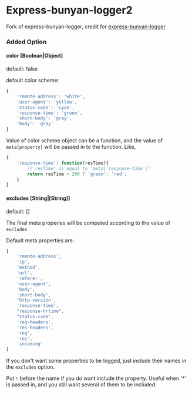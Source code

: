 # Express-bunyan-logger2
Fork of express-bunyan-logger, credit for [express-bunyan-logger](https://github.com/villadora/express-bunyan-logger)

### Added Option
#### color [Boolean|Object]

default: false

default color scheme: 
```js
{
    'remote-address': 'white',
    'user-agent': 'yellow',
    'status-code': 'cyan',
    'response-time': 'green',
    'short-body': 'gray',
    'body': 'gray'
}
```
Value of color scheme object can be a function, and the value of `meta[property]` will be passed in to the function. Like,
```js
{
    'response-time': function(resTime){
        //'resTime' is equal to 'meta['response-time']'
        return resTime < 200 ? 'green': 'red';
    }
}
```

#### excludes [String|[String]]

default: []

The final meta properies will be computed according to the value of `excludes`.

Default meta properties are:
```js
[
    'remote-address',
    'ip',
    'method',
    'url',
    'referer',
    'user-agent',
    'body',
    'short-body',
    'http-version',
    'response-time',
    "response-hrtime",
    "status-code",
    'req-headers',
    'res-headers',
    'req',
    'res',
    'incoming'
]
```
If you don't want some properties to be logged, just include their names in the `excludes` option.

Put `!` before the name if you do want include the property.
Useful when '*' is passed in, and you still want several of them to be included.